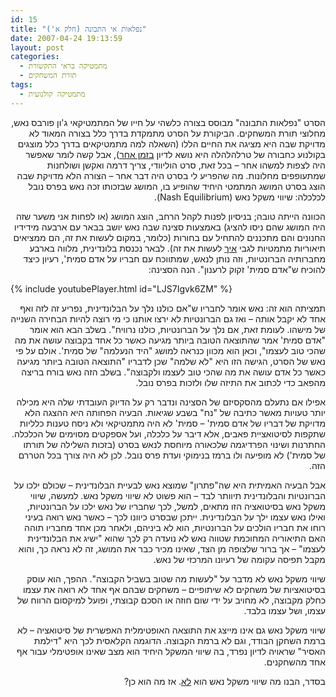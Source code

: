 ```yaml
---
id: 15
title: "נפלאות אי התבונה (חלק א')"
date: 2007-04-24 19:13:59
layout: post
categories: 
  - מתמטיקה בראי התקשורת
  - תורת המשחקים
tags: 
  - מתמטיקה קולנועית
---
```

<p class="MsoNormal" dir="rtl"><span> </span></p>
<p class="MsoNormal" dir="rtl"><span>הסרט "נפלאות התבונה" מבוסס בצורה כלשהי על חייו של המתמטיקאי ג'ון פורבס נאש, מחלוצי תורת המשחקים. הביקורת על הסרט מתמקדת בדרך כלל בצורה המאוד לא מדויקת שבה היא מציגה את החיים הללו (השאלה למה מתמטיקאים בדרך כלל מוצגים בקולנוע כחבורה של טרלהלהלה היא נושא לדיון <a href="http://www.gadial.net/?p=53">בזמן אחר</a>), אבל קשה לומר שאפשר היה לצפות למשהו אחר – בכל זאת, סרט הוליוודי, צריך דרמה ואקשן ושולחנות שמתעופפים מחלונות. מה שהפריע לי בסרט היה דבר אחר – הצורה הלא מדויקת שבה הוצג בסרט המושג המתמטי היחיד שהופיע בו, המושג שבזכותו זכה נאש בפרס נובל לכלכלה: </span><span>שי</span><span>ווי משקל נאש (</span><span dir="ltr">Nash Equilibrium</span><span dir="rtl"></span><span dir="rtl"></span><span><span dir="rtl"></span><span dir="rtl"></span>).</span></p>
<p class="MsoNormal" dir="rtl"><span> </span></p>
<p class="MsoNormal" dir="rtl"><span>הכוונה הייתה טובה; בניסיון לפנות לקהל הרחב, הוצג המושג (או לפחות אני משער שזה היה המושג שהם ניסו להציג) באמצעות סצינה שבה נאש יושב בבאר עם ארבעה מידידיו החנונים והם מתכננים להתחיל עם בחורות (כלומר, במקום לעשות את זה, הם ממציאים תי</span><span>אור</span><span>יות מתמטיות לגבי <u>איך</u> לעשות את זה). לבאר נכנסת בלונדינית, מלווה בארבע מחברותיה הברונטיות, וזה נותן לנאש, שמתווכח עם חבריו על אדם סמית', רעיון כיצד להוכיח ש"אדם סמית' זקוק לרענון". הנה הסצינה:</span></p>

{% include youtubePlayer.html id="LJS7Igvk6ZM" %}

<p class="MsoNormal" dir="rtl"><span>תמציתה הוא זה: נאש אומר לחבריו ש"אם כולנו נלך על הבלונדינית, נפריע זה לזה ואף אחד לא יקבל אותה – ואז גם הברונטיות לא ירצו אותנו כי מי רוצה להיות הבחירה השנייה של מישהו. לעומת זאת, אם נלך על הברונטיות, כולנו נרוויח". בשלב הבא הוא אומר "אדם סמית' אמר שהתוצאה הטובה ביותר מגיעה כאשר כל אחד בקבוצה עושה את מה שהכי טוב לעצמו", וכאן הוא מכוון כנראה למושג "היד הנעלמה" של סמית'. אולם על פי נאש של הסרט, הגישה הזו היא "לא שלמה" שכן לדבריו "התוצאה הטובה ביותר מגיעה כאשר כל אדם עושה את מה שהכי טוב לעצמו ולקבוצה". בשלב הזה נאש בורח בריצה מהפאב כדי לכתוב את התיזה שלו ולזכות בפרס נובל.</span></p>
<p class="MsoNormal" dir="rtl"><span> </span></p>
<p class="MsoNormal" dir="rtl"><span>אפילו אם נתעלם מהסקסיזם של הסצינה ונדבר רק על הדיוק העובדתי שלה היא מכילה יותר טעויות מאשר כתיבה של "נח" בשבע שגיאות. הבעיה הפחותה היא ההצגה הלא מדויקת של דבריו של אדם סמית' – סמית' לא היה מתמטיקאי ולא ניסח טענות כלליות שתקפות לסיטואציית פאבים, אלא דיבר על כלכלה, ועל אספקטים מסוימים של הכלכלה. החתרנות ו</span><span>שי</span><span>נוי הפרדיגמה שלכ</span><span>אור</span><span>ה מיוחסת לנאש בסרט (בזכות השלילה של תורתו של סמית') לא מופיעה ולו ברמז בנימוקי ועדת פרס נובל. לכן לא היה צורך בכל הטררם הזה.</span></p>
<p class="MsoNormal" dir="rtl"><span> </span></p>
<p class="MsoNormal" dir="rtl"><span>אבל הבעיה האמיתית היא שה"פתרון" שמוצא נאש לבעיית הבלונדינית – שכולם ילכו על הברונטיות והבלונדינית תיוותר לבד – הוא פשוט לא </span><span>שי</span><span>ווי משקל נאש. למעשה, </span><span>שי</span><span>ווי משקל נאש בסיטואציה הזו מתאים, למשל, לכך שחבריו של נאש ילכו על הברונטיות, ואילו נאש עצמו ילך על הבלונדינית. ייתכן שבסרט כיוונו לכך – כאשר נאש רואה בעיני רוחו את חבריו הולכים על הברונטיות, הוא לא ביניהם, ולאחר מכן אחד מחבריו תוהה האם התי</span><span>אור</span><span>יה המחוכמת שטווה נאש לא נועדה רק לכך שהוא "י</span><span>שי</span><span>ג את הבלונדינית לעצמו" – אך ברור שלצופה מן הצד, שאינו מכיר כבר את המושג, זה לא נראה כך, והוא מקבל תפיסה עקומה של רעיונו המרכזי של נאש.</span></p>
<p class="MsoNormal" dir="rtl"><span>שי</span><span>ווי משקל נאש לא מדבר על "לעשות מה שטוב בשביל הקבוצה". ההפך, הוא עוסק בסיטואציות של משחקים לא </span><span>שי</span><span>תופיים – משחקים שבהם אף אחד לא רואה את עצמו כחלק מקבוצה, לא מחויב על ידי שום חוזה או הסכם קבוצתי, ופועל למיקסום הרווח של עצמו, ושל עצמו בלבד.</span></p>
<p class="MsoNormal" dir="rtl"><span> </span></p>
<p class="MsoNormal" dir="rtl"><span>שי</span><span>ווי משקל נאש גם אינו מייצג את התוצאה האופטימלית האפשרית של סיטואציה – לא ברמת השחקן הבודד, וגם לא ברמת הקבוצה. הדוגמה הקלאסית לכך היא "דילמת האסיר" שראויה לדיון נפרד, בה </span><span>שי</span><span>ווי המשקל היחיד הוא מצב שאינו אופטימלי עבור אף אחד מהשחקנים.</span></p>
<p class="MsoNormal" dir="rtl"><span> </span></p>
<p class="MsoNormal" dir="rtl"><span>בסדר, הבנו מה </span><span>שי</span><span>ווי משקל נאש הוא <u>לא</u>. אז מה הוא כן?</span></p>
